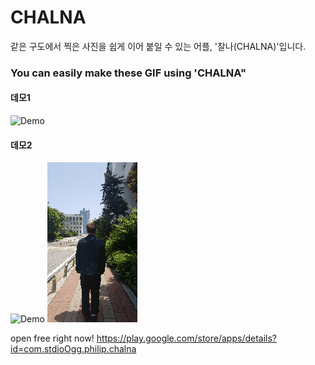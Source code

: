 # CHALNA
같은 구도에서 찍은 사진을 쉽게 이어 붙일 수 있는 어플, '찰나(CHALNA)'입니다.


### You can easily make these GIF using 'CHALNA"
#### 데모1
![Demo](https://github.com/OGG-Studio/CHALNA/blob/master/gif_src/comming_soon.gif)<br>
#### 데모2
![Demo](https://github.com/OGG-Studio/CHALNA/blob/master/gif_src/food.gif)
![Demo](https://github.com/OGG-Studio/CHALNA/blob/master/gif_src/woong.gif)
<br>

open free right now!
https://play.google.com/store/apps/details?id=com.stdioOgg.philip.chalna

